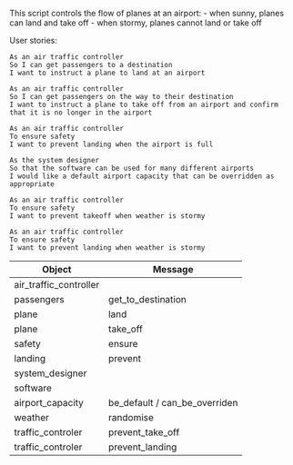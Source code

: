 This script controls the flow of planes at an airport:
        - when sunny, planes can land and take off
        - when stormy, planes cannot land or take off

User stories:

```
As an air traffic controller 
So I can get passengers to a destination 
I want to instruct a plane to land at an airport

As an air traffic controller 
So I can get passengers on the way to their destination 
I want to instruct a plane to take off from an airport and confirm that it is no longer in the airport

As an air traffic controller 
To ensure safety 
I want to prevent landing when the airport is full 

As the system designer
So that the software can be used for many different airports
I would like a default airport capacity that can be overridden as appropriate

As an air traffic controller 
To ensure safety 
I want to prevent takeoff when weather is stormy 

As an air traffic controller 
To ensure safety 
I want to prevent landing when weather is stormy 
```

| Object | Message |
| --- | --- |
| air_traffic_controller |  |
| passengers | get_to_destination |
| plane | land |
| plane | take_off |
| safety | ensure |
| landing | prevent |
| system_designer |  |
| software |  |
| airport_capacity | be_default / can_be_overriden |
| weather | randomise |
| traffic_controler | prevent_take_off |
| traffic_controler  | prevent_landing |

